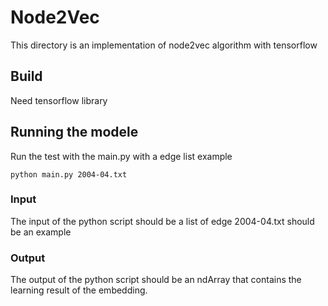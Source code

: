 # Node2Vec
This directory is an implementation of node2vec algorithm with tensorflow
## Build
Need tensorflow library
## Running the modele
Run the test with the main.py with a edge list
example
```
python main.py 2004-04.txt
```
### Input
The input of the python script should be a list of edge 2004-04.txt should be an example

### Output
The output of the python script should be an ndArray that contains the learning result of the embedding.
